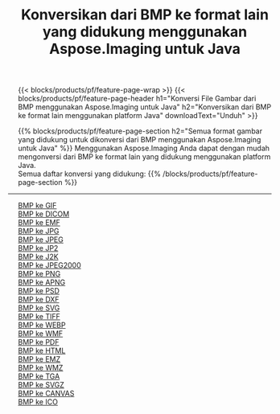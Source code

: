 ﻿---
title: Konversikan dari BMP ke format lain yang didukung menggunakan Aspose.Imaging untuk Java 
weight: 3920
url: /id/java/conversion/from/bmp 
lang: id
langdirlevel: 2
locales: zh-hans,ja,it,ru,de,es,fr,nl,id,lt,pl,pt,vi,tr,ko,zh-hant,ar,hi,th,sv,cs,uk,he
description: Menggunakan Aspose.Imaging Anda dapat dengan mudah mengonversi dari BMP ke format lain menggunakan platform Java
---

{{< blocks/products/pf/feature-page-wrap >}}
{{< blocks/products/pf/feature-page-header h1="Konversi File Gambar dari BMP menggunakan Aspose.Imaging untuk Java" h2="Konversikan dari BMP ke format lain menggunakan platform Java" downloadText="Unduh" >}}


{{% blocks/products/pf/feature-page-section  h2="Semua format gambar yang didukung untuk dikonversi dari BMP menggunakan Aspose.Imaging untuk Java" %}}
Menggunakan Aspose.Imaging Anda dapat dengan mudah mengonversi dari BMP ke format lain yang didukung menggunakan platform Java.
<br/>
Semua daftar konversi yang didukung:
{{% /blocks/products/pf/feature-page-section %}}
<div class="container-fluid productfamilypage bg-gray">
    <div class="convertypes bg-gray agp-content section">
        <div class="container">
		<hr style="margin-left:-20px;"/>
		<div class="row other-converters">
		    <div class='col-md-2 other-converter remove-lp remove-rp'><a href="/imaging/id/java/conversion/bmp-to-gif" >BMP ke GIF</a></div><div class='col-md-2 other-converter remove-lp remove-rp'><a href="/imaging/id/java/conversion/bmp-to-dicom" >BMP ke DICOM</a></div><div class='col-md-2 other-converter remove-lp remove-rp'><a href="/imaging/id/java/conversion/bmp-to-emf" >BMP ke EMF</a></div><div class='col-md-2 other-converter remove-lp remove-rp'><a href="/imaging/id/java/conversion/bmp-to-jpg" >BMP ke JPG</a></div><div class='col-md-2 other-converter remove-lp remove-rp'><a href="/imaging/id/java/conversion/bmp-to-jpeg" >BMP ke JPEG</a></div><div class='col-md-2 other-converter remove-lp remove-rp'><a href="/imaging/id/java/conversion/bmp-to-jp2" >BMP ke JP2</a></div><div class='col-md-2 other-converter remove-lp remove-rp'><a href="/imaging/id/java/conversion/bmp-to-j2k" >BMP ke J2K</a></div><div class='col-md-2 other-converter remove-lp remove-rp'><a href="/imaging/id/java/conversion/bmp-to-jpeg2000" >BMP ke JPEG2000</a></div><div class='col-md-2 other-converter remove-lp remove-rp'><a href="/imaging/id/java/conversion/bmp-to-png" >BMP ke PNG</a></div><div class='col-md-2 other-converter remove-lp remove-rp'><a href="/imaging/id/java/conversion/bmp-to-apng" >BMP ke APNG</a></div><div class='col-md-2 other-converter remove-lp remove-rp'><a href="/imaging/id/java/conversion/bmp-to-psd" >BMP ke PSD</a></div><div class='col-md-2 other-converter remove-lp remove-rp'><a href="/imaging/id/java/conversion/bmp-to-dxf" >BMP ke DXF</a></div><div class='col-md-2 other-converter remove-lp remove-rp'><a href="/imaging/id/java/conversion/bmp-to-svg" >BMP ke SVG</a></div><div class='col-md-2 other-converter remove-lp remove-rp'><a href="/imaging/id/java/conversion/bmp-to-tiff" >BMP ke TIFF</a></div><div class='col-md-2 other-converter remove-lp remove-rp'><a href="/imaging/id/java/conversion/bmp-to-webp" >BMP ke WEBP</a></div><div class='col-md-2 other-converter remove-lp remove-rp'><a href="/imaging/id/java/conversion/bmp-to-wmf" >BMP ke WMF</a></div><div class='col-md-2 other-converter remove-lp remove-rp'><a href="/imaging/id/java/conversion/bmp-to-pdf" >BMP ke PDF</a></div><div class='col-md-2 other-converter remove-lp remove-rp'><a href="/imaging/id/java/conversion/bmp-to-html" >BMP ke HTML</a></div><div class='col-md-2 other-converter remove-lp remove-rp'><a href="/imaging/id/java/conversion/bmp-to-emz" >BMP ke EMZ</a></div><div class='col-md-2 other-converter remove-lp remove-rp'><a href="/imaging/id/java/conversion/bmp-to-wmz" >BMP ke WMZ</a></div><div class='col-md-2 other-converter remove-lp remove-rp'><a href="/imaging/id/java/conversion/bmp-to-tga" >BMP ke TGA</a></div><div class='col-md-2 other-converter remove-lp remove-rp'><a href="/imaging/id/java/conversion/bmp-to-svgz" >BMP ke SVGZ</a></div><div class='col-md-2 other-converter remove-lp remove-rp'><a href="/imaging/id/java/conversion/bmp-to-canvas" >BMP ke CANVAS</a></div><div class='col-md-2 other-converter remove-lp remove-rp'><a href="/imaging/id/java/conversion/bmp-to-ico" >BMP ke ICO</a></div>
                </div>
        </div>
    </div>
</div>
<br/>

